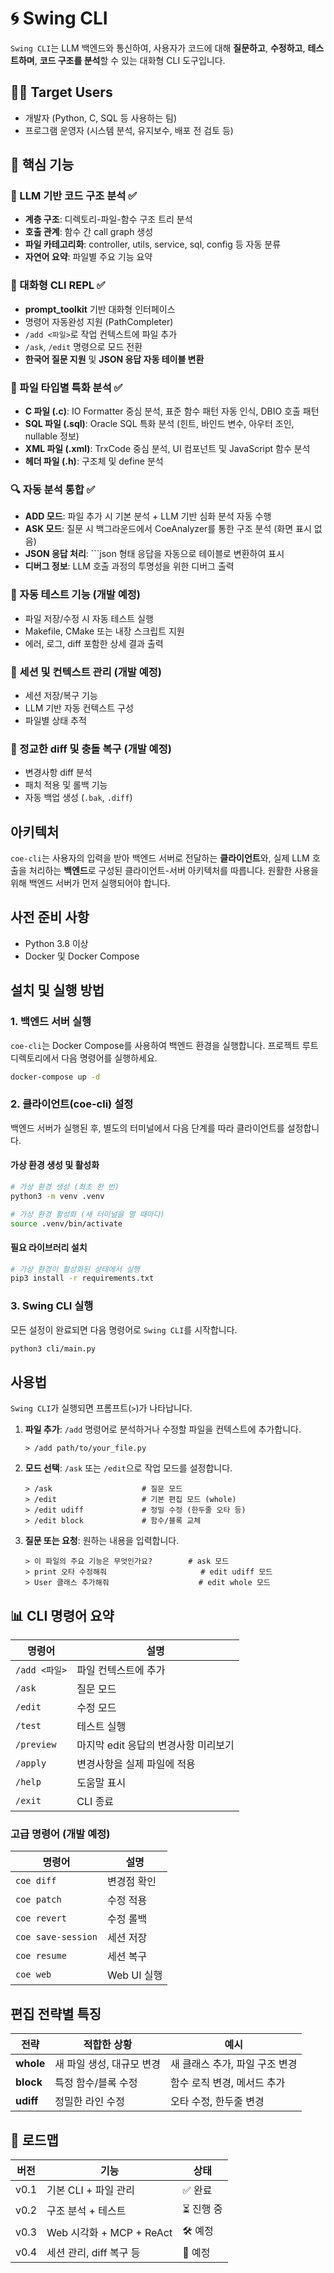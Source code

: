 # 🌀 Swing CLI

`Swing CLI`는 LLM 백엔드와 통신하여, 사용자가 코드에 대해 **질문하고**, **수정하고**, **테스트하며**, **코드 구조를 분석**할 수 있는 대화형 CLI 도구입니다.

## 🧑‍💻 Target Users
- 개발자 (Python, C, SQL 등 사용하는 팀)
- 프로그램 운영자 (시스템 분석, 유지보수, 배포 전 검토 등)

## 🎯 핵심 기능

### 🧠 LLM 기반 코드 구조 분석 ✅
- **계층 구조**: 디렉토리-파일-함수 구조 트리 분석
- **호출 관계**: 함수 간 call graph 생성  
- **파일 카테고리화**: controller, utils, service, sql, config 등 자동 분류
- **자연어 요약**: 파일별 주요 기능 요약

### 💬 대화형 CLI REPL ✅
- **prompt_toolkit** 기반 대화형 인터페이스
- 명령어 자동완성 지원 (PathCompleter)
- `/add <파일>`로 작업 컨텍스트에 파일 추가
- `/ask`, `/edit` 명령으로 모드 전환
- **한국어 질문 지원** 및 **JSON 응답 자동 테이블 변환**

### 🧩 파일 타입별 특화 분석 ✅
- **C 파일 (.c)**: IO Formatter 중심 분석, 표준 함수 패턴 자동 인식, DBIO 호출 패턴
- **SQL 파일 (.sql)**: Oracle SQL 특화 분석 (힌트, 바인드 변수, 아우터 조인, nullable 정보)
- **XML 파일 (.xml)**: TrxCode 중심 분석, UI 컴포넌트 및 JavaScript 함수 분석
- **헤더 파일 (.h)**: 구조체 및 define 분석

### 🔍 자동 분석 통합 ✅
- **ADD 모드**: 파일 추가 시 기본 분석 + LLM 기반 심화 분석 자동 수행
- **ASK 모드**: 질문 시 백그라운드에서 CoeAnalyzer를 통한 구조 분석 (화면 표시 없음)
- **JSON 응답 처리**: ```json 형태 응답을 자동으로 테이블로 변환하여 표시
- **디버그 정보**: LLM 호출 과정의 투명성을 위한 디버그 출력

### 🧪 자동 테스트 기능 (개발 예정)
- 파일 저장/수정 시 자동 테스트 실행
- Makefile, CMake 또는 내장 스크립트 지원
- 에러, 로그, diff 포함한 상세 결과 출력

### 🧵 세션 및 컨텍스트 관리 (개발 예정)
- 세션 저장/복구 기능
- LLM 기반 자동 컨텍스트 구성
- 파일별 상태 추적

### 🧬 정교한 diff 및 충돌 복구 (개발 예정)
- 변경사항 diff 분석
- 패치 적용 및 롤백 기능
- 자동 백업 생성 (`.bak`, `.diff`)

## 아키텍처

`coe-cli`는 사용자의 입력을 받아 백엔드 서버로 전달하는 **클라이언트**와, 실제 LLM 호출을 처리하는 **백엔드**로 구성된 클라이언트-서버 아키텍처를 따릅니다. 원활한 사용을 위해 백엔드 서버가 먼저 실행되어야 합니다.

## 사전 준비 사항

- Python 3.8 이상
- Docker 및 Docker Compose

## 설치 및 실행 방법

### 1. 백엔드 서버 실행

`coe-cli`는 Docker Compose를 사용하여 백엔드 환경을 실행합니다. 프로젝트 루트 디렉토리에서 다음 명령어를 실행하세요.

```bash
docker-compose up -d
```

### 2. 클라이언트(coe-cli) 설정

백엔드 서버가 실행된 후, 별도의 터미널에서 다음 단계를 따라 클라이언트를 설정합니다.

#### 가상 환경 생성 및 활성화

```bash
# 가상 환경 생성 (최초 한 번)
python3 -m venv .venv

# 가상 환경 활성화 (새 터미널을 열 때마다)
source .venv/bin/activate
```

#### 필요 라이브러리 설치

```bash
# 가상 환경이 활성화된 상태에서 실행
pip3 install -r requirements.txt
```

### 3. Swing CLI 실행

모든 설정이 완료되면 다음 명령어로 `Swing CLI`를 시작합니다.

```bash
python3 cli/main.py
```

## 사용법

`Swing CLI`가 실행되면 프롬프트(`>`)가 나타납니다.

1.  **파일 추가**: `/add` 명령어로 분석하거나 수정할 파일을 컨텍스트에 추가합니다.
    ```
    > /add path/to/your_file.py
    ```

2.  **모드 선택**: `/ask` 또는 `/edit`으로 작업 모드를 설정합니다.
    ```
    > /ask                    # 질문 모드
    > /edit                   # 기본 편집 모드 (whole)
    > /edit udiff             # 정밀 수정 (한두줄 오타 등)
    > /edit block             # 함수/블록 교체
    ```

3.  **질문 또는 요청**: 원하는 내용을 입력합니다.
    ```
    > 이 파일의 주요 기능은 무엇인가요?        # ask 모드
    > print 오타 수정해줘                     # edit udiff 모드  
    > User 클래스 추가해줘                    # edit whole 모드
    ```

## 📊 CLI 명령어 요약

| 명령어 | 설명 |
|--------|------|
| `/add <파일>` | 파일 컨텍스트에 추가 |
| `/ask` | 질문 모드 |
| `/edit` | 수정 모드 |
| `/test` | 테스트 실행 |
| `/preview` | 마지막 edit 응답의 변경사항 미리보기 |
| `/apply` | 변경사항을 실제 파일에 적용 |
| `/help` | 도움말 표시 |
| `/exit` | CLI 종료 |

### 고급 명령어 (개발 예정)
| 명령어 | 설명 |
|--------|------|
| `coe diff` | 변경점 확인 |
| `coe patch` | 수정 적용 |
| `coe revert` | 수정 롤백 |
| `coe save-session` | 세션 저장 |
| `coe resume` | 세션 복구 |
| `coe web` | Web UI 실행 |

## 편집 전략별 특징

| 전략 | 적합한 상황 | 예시 |
| --- | --- | --- |
| **whole** | 새 파일 생성, 대규모 변경 | 새 클래스 추가, 파일 구조 변경 |
| **block** | 특정 함수/블록 수정 | 함수 로직 변경, 메서드 추가 |  
| **udiff** | 정밀한 라인 수정 | 오타 수정, 한두줄 변경 |

## 📅 로드맵

| 버전 | 기능 | 상태 |
|------|------|------|
| v0.1 | 기본 CLI + 파일 관리 | ✅ 완료 |
| v0.2 | 구조 분석 + 테스트 | ⏳ 진행 중 |
| v0.3 | Web 시각화 + MCP + ReAct | 🛠 예정 |
| v0.4 | 세션 관리, diff 복구 등 | 📌 예정 |
